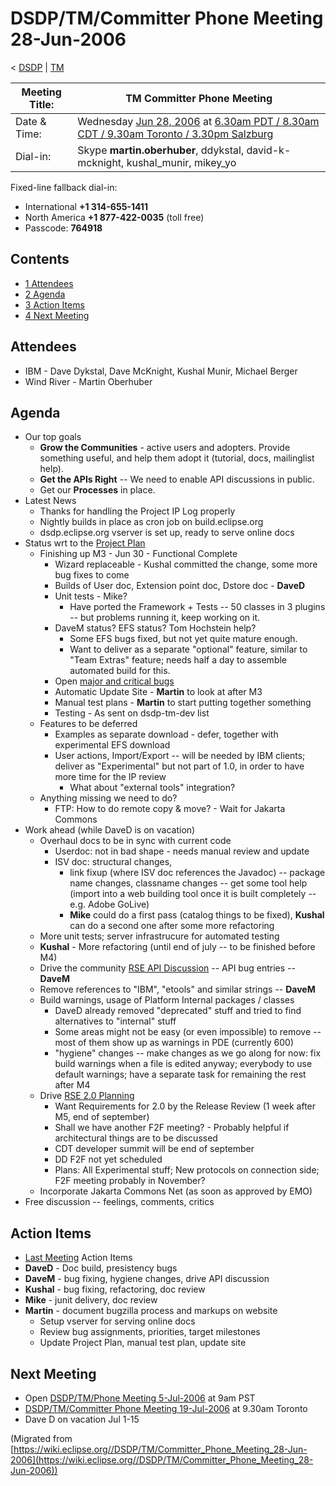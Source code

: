

DSDP/TM/Committer Phone Meeting 28-Jun-2006
===========================================

< [DSDP](/DSDP "DSDP")‎ | [TM](/DSDP/TM "DSDP/TM")

| Meeting Title: | **TM Committer Phone Meeting** |
| --- | --- |
| Date & Time: | Wednesday [Jun 28, 2006](/index.php?title=Jun_28,_2006&action=edit&redlink=1 "Jun 28, 2006 (page does not exist)") at [6.30am PDT / 8.30am CDT / 9.30am Toronto / 3.30pm Salzburg](http://www.timeanddate.com/worldclock/meetingdetails.html?year=2006&month=6&day=28&hour=13&min=30&sec=0&p1=223&p2=250&p3=421&p4=224) |
| Dial-in: | Skype **martin.oberhuber**, ddykstal, david-k-mcknight, kushal\_munir, mikey\_yo |

Fixed-line fallback dial-in:

*   International **+1 314-655-1411**
*   North America **+1 877-422-0035** (toll free)
*   Passcode: **764918**

Contents
--------

*   [1 Attendees](#Attendees)
*   [2 Agenda](#Agenda)
*   [3 Action Items](#Action-Items)
*   [4 Next Meeting](#Next-Meeting)

Attendees
---------

*   IBM - Dave Dykstal, Dave McKnight, Kushal Munir, Michael Berger
*   Wind River - Martin Oberhuber

Agenda
------

*   Our top goals
    *   **Grow the Communities** \- active users and adopters. Provide something useful, and help them adopt it (tutorial, docs, mailinglist help).
    *   **Get the APIs Right** \-\- We need to enable API discussions in public.
    *   Get our **Processes** in place.
*   Latest News
    *   Thanks for handling the Project IP Log properly
    *   Nightly builds in place as cron job on build.eclipse.org
    *   dsdp.eclipse.org vserver is set up, ready to serve online docs
*   Status wrt to the [Project Plan](https://www.eclipse.org/dsdp/tm/development/plan.php)
    *   Finishing up M3 - Jun 30 - Functional Complete
        *   Wizard replaceable - Kushal committed the change, some more bug fixes to come
        *   Builds of User doc, Extension point doc, Dstore doc - **DaveD**
        *   Unit tests - Mike?
            *   Have ported the Framework + Tests -- 50 classes in 3 plugins -- but problems running it, keep working on it.
        *   DaveM status? EFS status? Tom Hochstein help?
            *   Some EFS bugs fixed, but not yet quite mature enough.
            *   Want to deliver as a separate "optional" feature, similar to "Team Extras" feature; needs half a day to assemble automated build for this.
        *   Open [major and critical bugs](https://bugs.eclipse.org/bugs/buglist.cgi?query_format=advanced&classification=DSDP&product=Target+Management&component=RSE&bug_status=UNCONFIRMED&bug_status=NEW&bug_status=ASSIGNED&bug_status=REOPENED&bug_severity=blocker&bug_severity=critical&bug_severity=major&cmdtype=doit)
        *   Automatic Update Site - **Martin** to look at after M3
        *   Manual test plans - **Martin** to start putting together something
        *   Testing - As sent on dsdp-tm-dev list
    *   Features to be deferred
        *   Examples as separate download - defer, together with experimental EFS download
        *   User actions, Import/Export -- will be needed by IBM clients; deliver as "Experimental" but not part of 1.0, in order to have more time for the IP review
            *   What about "external tools" integration?
    *   Anything missing we need to do?
        *   FTP: How to do remote copy & move? - Wait for Jakarta Commons
*   Work ahead (while DaveD is on vacation)
    *   Overhaul docs to be in sync with current code
        *   Userdoc: not in bad shape - needs manual review and update
        *   ISV doc: structural changes,
            *   link fixup (where ISV doc references the Javadoc) -- package name changes, classname changes -- get some tool help (import into a web building tool once it is built completely -- e.g. Adobe GoLive)
            *   **Mike** could do a first pass (catalog things to be fixed), **Kushal** can do a second one after some more refactoring
    *   More unit tests; server infrastrucure for automated testing
    *   **Kushal** \- More refactoring (until end of july -- to be finished before M4)
    *   Drive the community [RSE API Discussion](/RSE_API_Discussion "RSE API Discussion") \-\- API bug entries -- **DaveM**
    *   Remove references to "IBM", "etools" and similar strings -- **DaveM**
    *   Build warnings, usage of Platform Internal packages / classes
        *   DaveD already removed "deprecated" stuff and tried to find alternatives to "internal" stuff
        *   Some areas might not be easy (or even impossible) to remove -- most of them show up as warnings in PDE (currently 600)
        *   "hygiene" changes -- make changes as we go along for now: fix build warnings when a file is edited anyway; everybody to use default warnings; have a separate task for remaining the rest after M4
    *   Drive [RSE 2.0 Planning](/RSE_2.0_Planning "RSE 2.0 Planning")
        *   Want Requirements for 2.0 by the Release Review (1 week after M5, end of september)
        *   Shall we have another F2F meeting? - Probably helpful if architectural things are to be discussed
        *   CDT developer summit will be end of september
        *   DD F2F not yet scheduled
        *   Plans: All Experimental stuff; New protocols on connection side; F2F meeting probably in November?
    *   Incorporate Jakarta Commons Net (as soon as approved by EMO)
*   Free discussion -- feelings, comments, critics

Action Items
------------

*   [Last Meeting](/DSDP/TM/Committer_Phone_Meeting_23-May-2006#Action_Items "DSDP/TM/Committer Phone Meeting 23-May-2006") Action Items
*   **DaveD** \- Doc build, presistency bugs
*   **DaveM** \- bug fixing, hygiene changes, drive API discussion
*   **Kushal** \- bug fixing, refactoring, doc review
*   **Mike** \- junit delivery, doc review
*   **Martin** \- document bugzilla process and markups on website
    *   Setup vserver for serving online docs
    *   Review bug assignments, priorities, target milestones
    *   Update Project Plan, manual test plan, update site

Next Meeting
------------

*   Open [DSDP/TM/Phone Meeting 5-Jul-2006](/DSDP/TM/Phone_Meeting_5-Jul-2006 "DSDP/TM/Phone Meeting 5-Jul-2006") at 9am PST
*   [DSDP/TM/Committer Phone Meeting 19-Jul-2006](/DSDP/TM/Committer_Phone_Meeting_19-Jul-2006 "DSDP/TM/Committer Phone Meeting 19-Jul-2006") at 9.30am Toronto
*   Dave D on vacation Jul 1-15


(Migrated from [https://wiki.eclipse.org//DSDP/TM/Committer_Phone_Meeting_28-Jun-2006](https://wiki.eclipse.org//DSDP/TM/Committer_Phone_Meeting_28-Jun-2006))